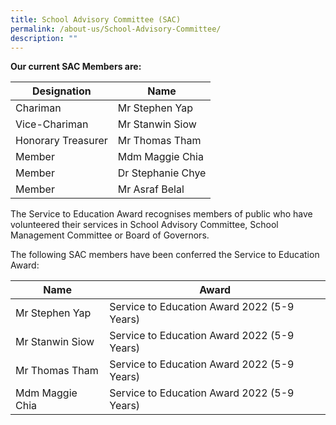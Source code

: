 ```yaml
---
title: School Advisory Committee (SAC)
permalink: /about-us/School-Advisory-Committee/
description: ""
---
```




**Our current SAC Members are:**

| Designation | Name | 
| -------- | -------- |
| Chariman | Mr Stephen Yap | 
| Vice-Chariman | Mr Stanwin Siow | 
| Honorary Treasurer | Mr Thomas Tham | 
| Member | Mdm Maggie Chia | 
| Member | Dr Stephanie Chye | 
| Member | Mr Asraf Belal | 

The Service to Education Award recognises members of public who have volunteered their services in School Advisory Committee, School Management Committee or Board of Governors.

The following SAC members have been conferred the Service to Education Award:

| Name | Award | 
| -------- | -------- |
| Mr Stephen Yap | Service to Education Award 2022 (5-9 Years) | 
| Mr Stanwin Siow | Service to Education Award 2022 (5-9 Years) | 
| Mr Thomas Tham | Service to Education Award 2022 (5-9 Years) | 
| Mdm Maggie Chia | Service to Education Award 2022 (5-9 Years) | 